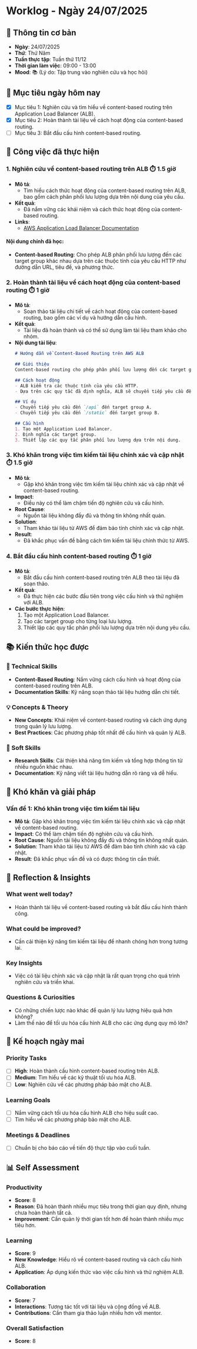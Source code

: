 # Worklog - Ngày 24/07/2025

## 📅 Thông tin cơ bản
- **Ngày**: 24/07/2025
- **Thứ**: Thứ Năm
- **Tuần thực tập**: Tuần thứ 11/12
- **Thời gian làm việc**: 09:00 - 13:00
- **Mood**: 📚 (Lý do: Tập trung vào nghiên cứu và học hỏi)

## 🎯 Mục tiêu ngày hôm nay
- [x] Mục tiêu 1: Nghiên cứu và tìm hiểu về content-based routing trên Application Load Balancer (ALB).
- [x] Mục tiêu 2: Hoàn thành tài liệu về cách hoạt động của content-based routing.
- [ ] Mục tiêu 3: Bắt đầu cấu hình content-based routing.

## 💼 Công việc đã thực hiện

### 1. Nghiên cứu về content-based routing trên ALB ⏱️ 1.5 giờ
- **Mô tả**: 
  - Tìm hiểu cách thức hoạt động của content-based routing trên ALB, bao gồm cách phân phối lưu lượng dựa trên nội dung của yêu cầu.
- **Kết quả**: 
  - Đã nắm vững các khái niệm và cách thức hoạt động của content-based routing.
- **Links**: 
  - [AWS Application Load Balancer Documentation](https://docs.aws.amazon.com/elasticloadbalancing/latest/application/load-balancer-listeners.html)

#### Nội dung chính đã học:
- **Content-based Routing**: Cho phép ALB phân phối lưu lượng đến các target group khác nhau dựa trên các thuộc tính của yêu cầu HTTP như đường dẫn URL, tiêu đề, và phương thức.

### 2. Hoàn thành tài liệu về cách hoạt động của content-based routing ⏱️ 1 giờ
- **Mô tả**: 
  - Soạn thảo tài liệu chi tiết về cách hoạt động của content-based routing, bao gồm các ví dụ và hướng dẫn cấu hình.
- **Kết quả**: 
  - Tài liệu đã hoàn thành và có thể sử dụng làm tài liệu tham khảo cho nhóm.
- **Nội dung tài liệu**:
  ```markdown
  # Hướng dẫn về Content-Based Routing trên AWS ALB
  
  ## Giới thiệu
  Content-based routing cho phép phân phối lưu lượng đến các target group khác nhau dựa trên nội dung của yêu cầu.
  
  ## Cách hoạt động
  - ALB kiểm tra các thuộc tính của yêu cầu HTTP.
  - Dựa trên các quy tắc đã định nghĩa, ALB sẽ chuyển tiếp yêu cầu đến target group tương ứng.
  
  ## Ví dụ
  - Chuyển tiếp yêu cầu đến `/api` đến target group A.
  - Chuyển tiếp yêu cầu đến `/static` đến target group B.
  
  ## Cấu hình
  1. Tạo một Application Load Balancer.
  2. Định nghĩa các target group.
  3. Thiết lập các quy tắc phân phối lưu lượng dựa trên nội dung.
  ```

### 3. Khó khăn trong việc tìm kiếm tài liệu chính xác và cập nhật ⏱️ 1.5 giờ
- **Mô tả**: 
  - Gặp khó khăn trong việc tìm kiếm tài liệu chính xác và cập nhật về content-based routing.
- **Impact**: 
  - Điều này có thể làm chậm tiến độ nghiên cứu và cấu hình.
- **Root Cause**: 
  - Nguồn tài liệu không đầy đủ và thông tin không nhất quán.
- **Solution**: 
  - Tham khảo tài liệu từ AWS để đảm bảo tính chính xác và cập nhật.
- **Result**: 
  - Đã khắc phục vấn đề bằng cách tìm kiếm tài liệu chính thức từ AWS.

### 4. Bắt đầu cấu hình content-based routing ⏱️ 1 giờ
- **Mô tả**: 
  - Bắt đầu cấu hình content-based routing trên ALB theo tài liệu đã soạn thảo.
- **Kết quả**: 
  - Đã thực hiện các bước đầu tiên trong việc cấu hình và thử nghiệm với ALB.
- **Các bước thực hiện**:
  1. Tạo một Application Load Balancer.
  2. Tạo các target group cho từng loại lưu lượng.
  3. Thiết lập các quy tắc phân phối lưu lượng dựa trên nội dung yêu cầu.

## 📚 Kiến thức học được

### 🔧 Technical Skills
- **Content-Based Routing**: Nắm vững cách cấu hình và hoạt động của content-based routing trên ALB.
- **Documentation Skills**: Kỹ năng soạn thảo tài liệu hướng dẫn chi tiết.

### 💡 Concepts & Theory
- **New Concepts**: Khái niệm về content-based routing và cách ứng dụng trong quản lý lưu lượng.
- **Best Practices**: Các phương pháp tốt nhất để cấu hình và quản lý ALB.

### 🤝 Soft Skills
- **Research Skills**: Cải thiện khả năng tìm kiếm và tổng hợp thông tin từ nhiều nguồn khác nhau.
- **Documentation**: Kỹ năng viết tài liệu hướng dẫn rõ ràng và dễ hiểu.

## 🚧 Khó khăn và giải pháp

### Vấn đề 1: Khó khăn trong việc tìm kiếm tài liệu
- **Mô tả**: Gặp khó khăn trong việc tìm kiếm tài liệu chính xác và cập nhật về content-based routing.
- **Impact**: Có thể làm chậm tiến độ nghiên cứu và cấu hình.
- **Root Cause**: Nguồn tài liệu không đầy đủ và thông tin không nhất quán.
- **Solution**: Tham khảo tài liệu từ AWS để đảm bảo tính chính xác và cập nhật.
- **Result**: Đã khắc phục vấn đề và có được thông tin cần thiết.

## 🤔 Reflection & Insights

### What went well today?
- Hoàn thành tài liệu về content-based routing và bắt đầu cấu hình thành công.

### What could be improved?
- Cần cải thiện kỹ năng tìm kiếm tài liệu để nhanh chóng hơn trong tương lai.

### Key Insights
- Việc có tài liệu chính xác và cập nhật là rất quan trọng cho quá trình nghiên cứu và triển khai.

### Questions & Curiosities
- Có những chiến lược nào khác để quản lý lưu lượng hiệu quả hơn không?
- Làm thế nào để tối ưu hóa cấu hình ALB cho các ứng dụng quy mô lớn?

## 📅 Kế hoạch ngày mai

### Priority Tasks
- [ ] **High**: Hoàn thành cấu hình content-based routing trên ALB.
- [ ] **Medium**: Tìm hiểu về các kỹ thuật tối ưu hóa ALB.
- [ ] **Low**: Nghiên cứu về các phương pháp bảo mật cho ALB.

### Learning Goals
- [ ] Nắm vững cách tối ưu hóa cấu hình ALB cho hiệu suất cao.
- [ ] Tìm hiểu về các phương pháp bảo mật cho ALB.

### Meetings & Deadlines
- [ ] Chuẩn bị cho báo cáo về tiến độ thực tập vào cuối tuần.

## 📊 Self Assessment

### Productivity
- **Score**: 8
- **Reason**: Đã hoàn thành nhiều mục tiêu trong thời gian quy định, nhưng chưa hoàn thành tất cả.
- **Improvement**: Cần quản lý thời gian tốt hơn để hoàn thành nhiều mục tiêu hơn.

### Learning
- **Score**: 9
- **New Knowledge**: Hiểu rõ về content-based routing và cách cấu hình ALB.
- **Application**: Áp dụng kiến thức vào việc cấu hình và thử nghiệm ALB.

### Collaboration
- **Score**: 7
- **Interactions**: Tương tác tốt với tài liệu và cộng đồng về ALB.
- **Contributions**: Cần tham gia thảo luận nhiều hơn với mentor.

### Overall Satisfaction
- **Score**: 8
